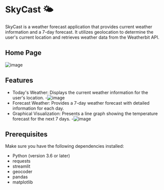 # SkyCast 🌤️

SkyCast is a weather forecast application that provides current weather information and a 7-day forecast. It utilizes geolocation to determine the user's current location and retrieves weather data from the Weatherbit API.

## Home Page
![image](https://github.com/Fastest-Coder-First/SkyCast/assets/54232149/82cbf416-918f-477d-a31d-7112568907bf)

## Features
- Today's Weather: Displays the current weather information for the user's location.
-![image](https://github.com/Fastest-Coder-First/SkyCast/assets/54232149/68af2345-fc37-4b0e-ae57-15f202c2164c)
- Forecast Weather: Provides a 7-day weather forecast with detailed information for each day.
- Graphical Visualization: Presents a line graph showing the temperature forecast for the next 7 days.
-![image](https://github.com/Fastest-Coder-First/SkyCast/assets/54232149/0ffa54cf-ea09-453f-aba2-2d7c157aa40f)


## Prerequisites

Make sure you have the following dependencies installed:

- Python (version 3.6 or later)
- requests
- streamlit
- geocoder
- pandas
- matplotlib

